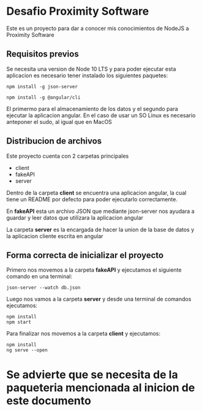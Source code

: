 # Desafio Proximity Software
Este es un proyecto para dar a conocer mis conocimientos de NodeJS a Proximity Software

## Requisitos previos
Se necesita una version de Node 10 LTS y para poder ejecutar esta aplicacion es necesario tener instalado los siguientes paquetes:
```
npm install -g json-server

npm install -g @angular/cli
```
El primermo para el almacenamiento de los datos y el segundo para ejecutar la aplicacion angular. En el caso de usar un SO Linux es necesario anteponer el sudo, al igual que en MacOS

## Distribucion de archivos
Este proyecto cuenta con 2 carpetas principales
* client
* fakeAPI
* server

Dentro de la carpeta **client** se encuentra una aplicacion angular, la cual tiene un README por defecto para poder ejecutarlo correctamente.

En **fakeAPI** esta un archivo JSON que mediante json-server nos ayudara a guardar y leer datos que utilizara la aplicacion angular

La carpeta **server** es la encargada de hacer la union de la base de datos y la aplicacion cliente escrita en angular

## Forma correcta de inicializar el proyecto

Primero nos movemos a la carpeta **fakeAPI** y ejecutamos el siguiente comando en una terminal:
```
json-server --watch db.json
```
Luego nos vamos a la carpeta  **server** y desde una terminal de comandos ejecutamos:
```
npm install
npm start
```
Para finalizar nos movemos a la carpeta **client** y ejecutamos:
```
npm install
ng serve --open
```
# Se advierte que se necesita de la paqueteria mencionada al inicion de este documento
